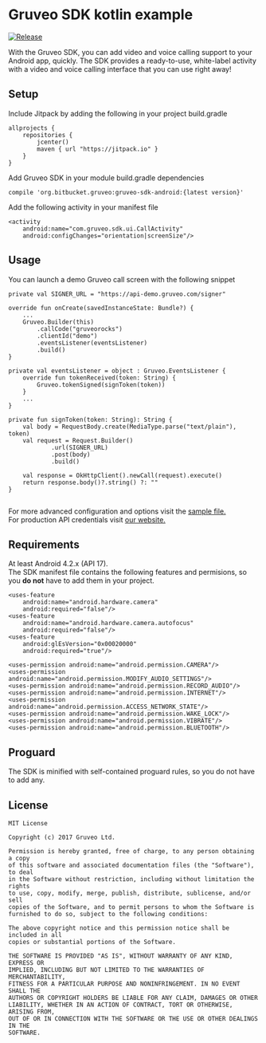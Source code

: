 Gruveo SDK kotlin example
=====

[![Release](https://jitpack.io/v/org.bitbucket.gruveo/gruveo-sdk-android.svg)](https://jitpack.io/#org.bitbucket.gruveo/gruveo-sdk-android)

With the Gruveo SDK, you can add video and voice calling support to your Android app, quickly. The SDK provides a ready-to-use, white-label activity with a video and voice calling interface that you can use right away!

Setup
-----
Include Jitpack by adding the following in your project build.gradle
```
allprojects {
    repositories {
        jcenter()
        maven { url "https://jitpack.io" }
    }
}
```

Add Gruveo SDK in your module build.gradle dependencies
```
compile 'org.bitbucket.gruveo:gruveo-sdk-android:{latest version}'
```

Add the following activity in your manifest file
```
<activity
    android:name="com.gruveo.sdk.ui.CallActivity"
    android:configChanges="orientation|screenSize"/>
```

Usage
-----
You can launch a demo Gruveo call screen with the following snippet
```
private val SIGNER_URL = "https://api-demo.gruveo.com/signer"

override fun onCreate(savedInstanceState: Bundle?) {
    ...    
    Gruveo.Builder(this)
        .callCode("gruveorocks")
        .clientId("demo")
        .eventsListener(eventsListener)
        .build()
}
    
private val eventsListener = object : Gruveo.EventsListener {
    override fun tokenReceived(token: String) {
        Gruveo.tokenSigned(signToken(token))
    }
    ...
}

private fun signToken(token: String): String {
    val body = RequestBody.create(MediaType.parse("text/plain"), token)
    val request = Request.Builder()
            .url(SIGNER_URL)
            .post(body)
            .build()

    val response = OkHttpClient().newCall(request).execute()
    return response.body()?.string() ?: ""
}
    
```

For more advanced configuration and options visit the <a href="https://github.com/Gruveo/sdk-examples-android-kotlin/blob/master/app/src/main/kotlin/com/gruveo/sdk/kotlin/MainActivity.kt">sample file.</a></br>
For production API credentials visit <a href="https://about.gruveo.com/developers/api-credentials">our website.</a>

Requirements
------------
At least Android 4.2.x (API 17).</br>
The SDK manifest file contains the following features and permisions, so you <b>do not</b> have to add them in your project.
```
<uses-feature
    android:name="android.hardware.camera"
    android:required="false"/>
<uses-feature
    android:name="android.hardware.camera.autofocus"
    android:required="false"/>
<uses-feature
    android:glEsVersion="0x00020000"
    android:required="true"/>

<uses-permission android:name="android.permission.CAMERA"/>
<uses-permission android:name="android.permission.MODIFY_AUDIO_SETTINGS"/>
<uses-permission android:name="android.permission.RECORD_AUDIO"/>
<uses-permission android:name="android.permission.INTERNET"/>
<uses-permission android:name="android.permission.ACCESS_NETWORK_STATE"/>
<uses-permission android:name="android.permission.WAKE_LOCK"/>
<uses-permission android:name="android.permission.VIBRATE"/>
<uses-permission android:name="android.permission.BLUETOOTH"/>
```

Proguard
--------
The SDK is minified with self-contained proguard rules, so you do not have to add any.

License
-------
```
MIT License

Copyright (c) 2017 Gruveo Ltd.

Permission is hereby granted, free of charge, to any person obtaining a copy
of this software and associated documentation files (the "Software"), to deal
in the Software without restriction, including without limitation the rights
to use, copy, modify, merge, publish, distribute, sublicense, and/or sell
copies of the Software, and to permit persons to whom the Software is
furnished to do so, subject to the following conditions:

The above copyright notice and this permission notice shall be included in all
copies or substantial portions of the Software.

THE SOFTWARE IS PROVIDED "AS IS", WITHOUT WARRANTY OF ANY KIND, EXPRESS OR
IMPLIED, INCLUDING BUT NOT LIMITED TO THE WARRANTIES OF MERCHANTABILITY,
FITNESS FOR A PARTICULAR PURPOSE AND NONINFRINGEMENT. IN NO EVENT SHALL THE
AUTHORS OR COPYRIGHT HOLDERS BE LIABLE FOR ANY CLAIM, DAMAGES OR OTHER
LIABILITY, WHETHER IN AN ACTION OF CONTRACT, TORT OR OTHERWISE, ARISING FROM,
OUT OF OR IN CONNECTION WITH THE SOFTWARE OR THE USE OR OTHER DEALINGS IN THE
SOFTWARE.
```
